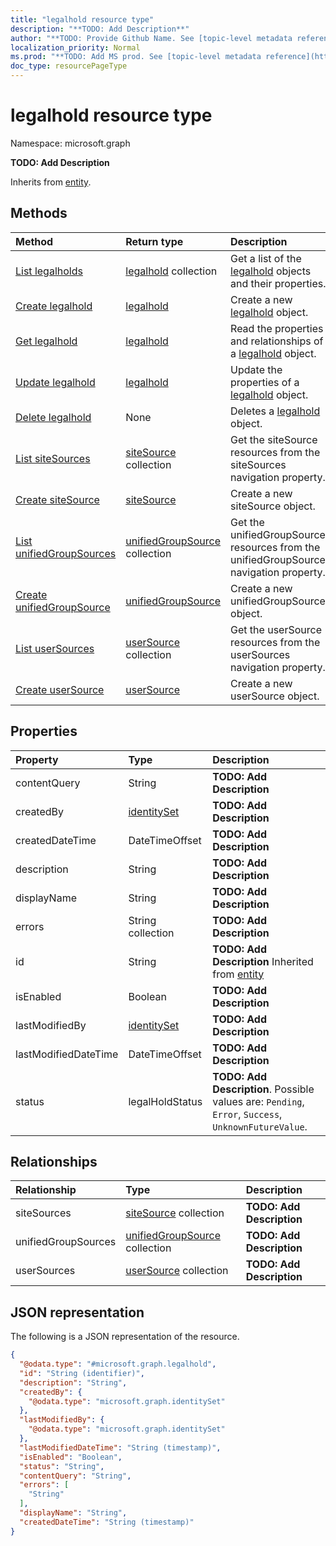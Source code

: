 ```yaml
---
title: "legalhold resource type"
description: "**TODO: Add Description**"
author: "**TODO: Provide Github Name. See [topic-level metadata reference](https://msgo.azurewebsites.net/add/document/guidelines/metadata.html#topic-level-metadata)**"
localization_priority: Normal
ms.prod: "**TODO: Add MS prod. See [topic-level metadata reference](https://msgo.azurewebsites.net/add/document/guidelines/metadata.html#topic-level-metadata)**"
doc_type: resourcePageType
---
```


# legalhold resource type

Namespace: microsoft.graph

**TODO: Add Description**


Inherits from [entity](../resources/entity.md).

## Methods
|Method|Return type|Description|
|:---|:---|:---|
|[List legalholds](../api/legalhold-list.md)|[legalhold](../resources/legalhold.md) collection|Get a list of the [legalhold](../resources/legalhold.md) objects and their properties.|
|[Create legalhold](../api/legalhold-create.md)|[legalhold](../resources/legalhold.md)|Create a new [legalhold](../resources/legalhold.md) object.|
|[Get legalhold](../api/legalhold-get.md)|[legalhold](../resources/legalhold.md)|Read the properties and relationships of a [legalhold](../resources/legalhold.md) object.|
|[Update legalhold](../api/legalhold-update.md)|[legalhold](../resources/legalhold.md)|Update the properties of a [legalhold](../resources/legalhold.md) object.|
|[Delete legalhold](../api/legalhold-delete.md)|None|Deletes a [legalhold](../resources/legalhold.md) object.|
|[List siteSources](../api/legalhold-list-sitesources.md)|[siteSource](../resources/sitesource.md) collection|Get the siteSource resources from the siteSources navigation property.|
|[Create siteSource](../api/legalhold-post-sitesources.md)|[siteSource](../resources/sitesource.md)|Create a new siteSource object.|
|[List unifiedGroupSources](../api/legalhold-list-unifiedgroupsources.md)|[unifiedGroupSource](../resources/unifiedgroupsource.md) collection|Get the unifiedGroupSource resources from the unifiedGroupSources navigation property.|
|[Create unifiedGroupSource](../api/legalhold-post-unifiedgroupsources.md)|[unifiedGroupSource](../resources/unifiedgroupsource.md)|Create a new unifiedGroupSource object.|
|[List userSources](../api/legalhold-list-usersources.md)|[userSource](../resources/usersource.md) collection|Get the userSource resources from the userSources navigation property.|
|[Create userSource](../api/legalhold-post-usersources.md)|[userSource](../resources/usersource.md)|Create a new userSource object.|

## Properties
|Property|Type|Description|
|:---|:---|:---|
|contentQuery|String|**TODO: Add Description**|
|createdBy|[identitySet](../resources/identityset.md)|**TODO: Add Description**|
|createdDateTime|DateTimeOffset|**TODO: Add Description**|
|description|String|**TODO: Add Description**|
|displayName|String|**TODO: Add Description**|
|errors|String collection|**TODO: Add Description**|
|id|String|**TODO: Add Description** Inherited from [entity](../resources/entity.md)|
|isEnabled|Boolean|**TODO: Add Description**|
|lastModifiedBy|[identitySet](../resources/identityset.md)|**TODO: Add Description**|
|lastModifiedDateTime|DateTimeOffset|**TODO: Add Description**|
|status|legalHoldStatus|**TODO: Add Description**. Possible values are: `Pending`, `Error`, `Success`, `UnknownFutureValue`.|

## Relationships
|Relationship|Type|Description|
|:---|:---|:---|
|siteSources|[siteSource](../resources/sitesource.md) collection|**TODO: Add Description**|
|unifiedGroupSources|[unifiedGroupSource](../resources/unifiedgroupsource.md) collection|**TODO: Add Description**|
|userSources|[userSource](../resources/usersource.md) collection|**TODO: Add Description**|

## JSON representation
The following is a JSON representation of the resource.
<!-- {
  "blockType": "resource",
  "keyProperty": "id",
  "@odata.type": "microsoft.graph.legalhold",
  "baseType": "microsoft.graph.entity",
  "openType": false
}
-->
``` json
{
  "@odata.type": "#microsoft.graph.legalhold",
  "id": "String (identifier)",
  "description": "String",
  "createdBy": {
    "@odata.type": "microsoft.graph.identitySet"
  },
  "lastModifiedBy": {
    "@odata.type": "microsoft.graph.identitySet"
  },
  "lastModifiedDateTime": "String (timestamp)",
  "isEnabled": "Boolean",
  "status": "String",
  "contentQuery": "String",
  "errors": [
    "String"
  ],
  "displayName": "String",
  "createdDateTime": "String (timestamp)"
}
```

